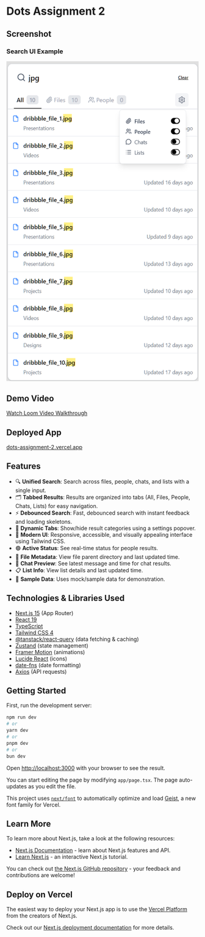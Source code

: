 
# Dots Assignment 2


## Screenshot

### Search UI Example

![Screenshot of the app](public/Screenshot%202025-09-19%20170645.png)

## Demo Video

[Watch Loom Video Walkthrough](https://www.loom.com/share/02b807c6f7b644b4bec1b367f772a93e)

## Deployed App

[dots-assignment-2.vercel.app](https://dots-assignment-2.vercel.app)
## Features

- 🔍 **Unified Search**: Search across files, people, chats, and lists with a single input.
- 🗂️ **Tabbed Results**: Results are organized into tabs (All, Files, People, Chats, Lists) for easy navigation.
- ⚡ **Debounced Search**: Fast, debounced search with instant feedback and loading skeletons.
- 🧩 **Dynamic Tabs**: Show/hide result categories using a settings popover.
- 🎨 **Modern UI**: Responsive, accessible, and visually appealing interface using Tailwind CSS.
- 🟢 **Active Status**: See real-time status for people results.
- 📁 **File Metadata**: View file parent directory and last updated time.
- 💬 **Chat Preview**: See latest message and time for chat results.
- 📋 **List Info**: View list details and last updated time.
- 🧪 **Sample Data**: Uses mock/sample data for demonstration.

## Technologies & Libraries Used

- [Next.js 15](https://nextjs.org/) (App Router)
- [React 19](https://react.dev/)
- [TypeScript](https://www.typescriptlang.org/)
- [Tailwind CSS 4](https://tailwindcss.com/)
- [@tanstack/react-query](https://tanstack.com/query/latest) (data fetching & caching)
- [Zustand](https://zustand-demo.pmnd.rs/) (state management)
- [Framer Motion](https://www.framer.com/motion/) (animations)
- [Lucide React](https://lucide.dev/) (icons)
- [date-fns](https://date-fns.org/) (date formatting)
- [Axios](https://axios-http.com/) (API requests)



## Getting Started

First, run the development server:

```bash
npm run dev
# or
yarn dev
# or
pnpm dev
# or
bun dev
```

Open [http://localhost:3000](http://localhost:3000) with your browser to see the result.

You can start editing the page by modifying `app/page.tsx`. The page auto-updates as you edit the file.

This project uses [`next/font`](https://nextjs.org/docs/app/building-your-application/optimizing/fonts) to automatically optimize and load [Geist](https://vercel.com/font), a new font family for Vercel.

## Learn More

To learn more about Next.js, take a look at the following resources:

- [Next.js Documentation](https://nextjs.org/docs) - learn about Next.js features and API.
- [Learn Next.js](https://nextjs.org/learn) - an interactive Next.js tutorial.

You can check out [the Next.js GitHub repository](https://github.com/vercel/next.js) - your feedback and contributions are welcome!

## Deploy on Vercel

The easiest way to deploy your Next.js app is to use the [Vercel Platform](https://vercel.com/new?utm_medium=default-template&filter=next.js&utm_source=create-next-app&utm_campaign=create-next-app-readme) from the creators of Next.js.

Check out our [Next.js deployment documentation](https://nextjs.org/docs/app/building-your-application/deploying) for more details.
